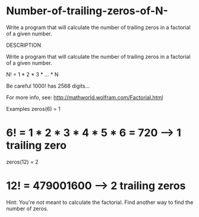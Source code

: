 # Number-of-trailing-zeros-of-N-
Write a program that will calculate the number of trailing zeros in a factorial of a given number.


DESCRIPTION

Write a program that will calculate the number of trailing zeros in a factorial of a given number.

N! = 1 * 2 * 3 *  ... * N

Be careful 1000! has 2568 digits...

For more info, see: http://mathworld.wolfram.com/Factorial.html

Examples
zeros(6) = 1
# 6! = 1 * 2 * 3 * 4 * 5 * 6 = 720 --> 1 trailing zero

zeros(12) = 2
# 12! = 479001600 --> 2 trailing zeros


Hint: You're not meant to calculate the factorial. Find another way to find the number of zeros.
